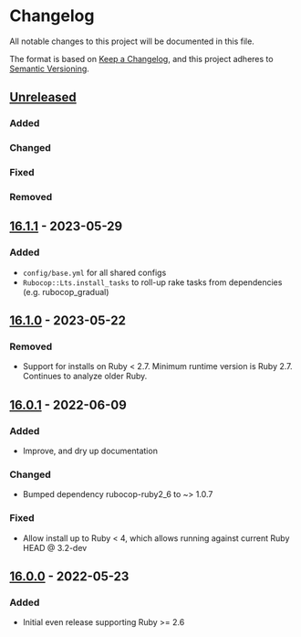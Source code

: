 # Changelog
All notable changes to this project will be documented in this file.

The format is based on [Keep a Changelog](https://keepachangelog.com/en/1.0.0/),
and this project adheres to [Semantic Versioning](https://semver.org/spec/v2.0.0.html).

## [Unreleased]
### Added
### Changed
### Fixed
### Removed

## [16.1.1] - 2023-05-29
### Added
- `config/base.yml` for all shared configs
- `Rubocop::Lts.install_tasks` to roll-up rake tasks from dependencies (e.g. rubocop_gradual)

## [16.1.0] - 2023-05-22
### Removed
- Support for installs on Ruby < 2.7. Minimum runtime version is Ruby 2.7.  Continues to analyze older Ruby.

## [16.0.1] - 2022-06-09
### Added
- Improve, and dry up documentation
### Changed
- Bumped dependency rubocop-ruby2_6 to ~> 1.0.7
### Fixed
- Allow install up to Ruby < 4, which allows running against current Ruby HEAD @ 3.2-dev

## [16.0.0] - 2022-05-23
### Added
- Initial even release supporting Ruby >= 2.6

[Unreleased]: https://github.com/rubocop-lts/rubocop-lts/compare/v16.1.1...HEAD
[16.1.1]: https://github.com/rubocop-lts/rubocop-lts/compare/v16.1.0...v16.1.1
[16.1.0]: https://github.com/rubocop-lts/rubocop-lts/compare/v16.0.1...v16.1.0
[16.0.1]: https://github.com/rubocop-lts/rubocop-lts/compare/v16.0.0...v16.0.1
[16.0.0]: https://gitlab.com/rubocop-lts/rubocop-lts/-/tags/v16.0.0
